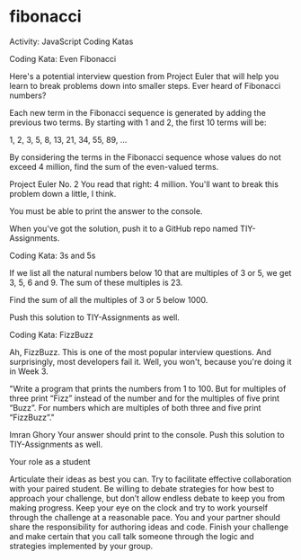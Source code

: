 # fibonacci
Activity: JavaScript Coding Katas 

Coding Kata: Even Fibonacci  

Here's a potential interview question from Project Euler that will help you learn to break problems down into smaller steps. Ever heard of Fibonacci numbers?

Each new term in the Fibonacci sequence is generated by adding the previous two terms. By starting with 1 and 2, the first 10 terms will be:

1, 2, 3, 5, 8, 13, 21, 34, 55, 89, ...

By considering the terms in the Fibonacci sequence whose values do not exceed 4 million, find the sum of the even-valued terms.

Project Euler No. 2
You read that right: 4 million. You'll want to break this problem down a little, I think.

You must be able to print the answer to the console.

When you've got the solution, push it to a GitHub repo named TIY-Assignments.

Coding Kata: 3s and 5s  

If we list all the natural numbers below 10 that are multiples of 3 or 5, we get 3, 5, 6 and 9. The sum of these multiples is 23.

Find the sum of all the multiples of 3 or 5 below 1000.

Push this solution to TIY-Assignments as well.

Coding Kata: FizzBuzz  

Ah, FizzBuzz. This is one of the most popular interview questions. And surprisingly, most developers fail it. Well, you won't, because you're doing it in Week 3.

"Write a program that prints the numbers from 1 to 100. But for multiples of three print “Fizz” instead of the number and for the multiples of five print “Buzz”. For numbers which are multiples of both three and five print “FizzBuzz”."

Imran Ghory
Your answer should print to the console. Push this solution to TIY-Assignments as well.

Your role as a student

Articulate their ideas as best you can. Try to facilitate effective collaboration with your paired student. Be willing to debate strategies for how best to approach your challenge, but don’t allow endless debate to keep you from making progress. Keep your eye on the clock and try to work yourself through the challenge at a reasonable pace. You and your partner should share the responsibility for authoring ideas and code. Finish your challenge and make certain that you call talk someone through the logic and strategies implemented by your group.
